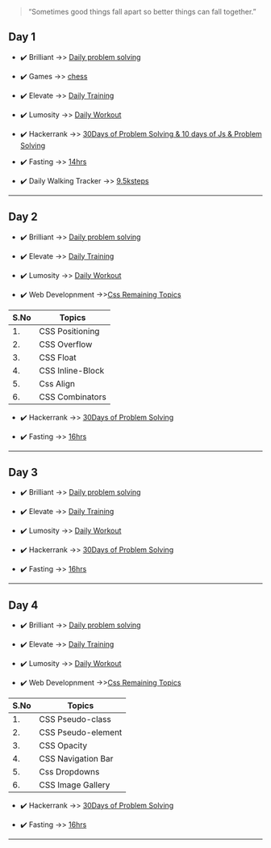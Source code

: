 >“Sometimes good things fall apart so better things can fall together.”

## Day 1 ##

- ✔️ Brilliant ->> [Daily problem solving](https://github.com/jeyasri-001/My_Progress/blob/main/materials/Proof_images/Brilliant/WhatsApp%20Image%202021-01-01%20at%207.18.12%20PM.jpeg)
 
- ✔️ Games ->> [chess](https://github.com/jeyasri-001/My_Progress/blob/main/materials/Proof_images/Chess/Screenshot%20(271).png)

- ✔️ Elevate ->> [Daily Training](https://github.com/jeyasri-001/My_Progress/blob/main/materials/Proof_images/Elevate/WhatsApp%20Image%202021-01-01%20at%207.18.12%20PM(1).jpeg)

- ✔️ Lumosity ->> [Daily Workout](https://github.com/jeyasri-001/My_Progress/blob/main/materials/Proof_images/Lumosity/WhatsApp%20Image%202021-01-01%20at%207.18.12%20PM(2).jpeg)

- ✔️ Hackerrank ->> [30Days of Problem Solving & 10 days of Js & Problem Solving](https://github.com/jeyasri-001/My_Progress/blob/main/materials/Proof_images/Hackerrank/Screenshot%20(273).png)

- ✔️ Fasting ->> [14hrs](https://github.com/jeyasri-001/My_Progress/blob/main/materials/Proof_images/fasting%20app/WhatsApp%20Image%202021-01-01%20at%207.18.12%20PM(3).jpeg)

- ✔️ Daily Walking Tracker ->> [9.5ksteps](https://github.com/jeyasri-001/My_Progress/blob/main/materials/Proof_images/Step_Tracker/WhatsApp%20Image%202021-01-01%20at%207.20.12%20PM.jpeg)

***

## Day 2 ##

- ✔️ Brilliant ->> [Daily problem solving](https://github.com/jeyasri-001/My_Progress/blob/main/materials/Proof_images/Brilliant/WhatsApp%20Image%202021-01-02%20at%209.23.55%20PM(3).jpeg)

- ✔️ Elevate ->> [Daily Training](https://github.com/jeyasri-001/My_Progress/blob/main/materials/Proof_images/Elevate/WhatsApp%20Image%202021-01-02%20at%209.23.55%20PM(1).jpeg)

- ✔️ Lumosity ->> [Daily Workout](https://github.com/jeyasri-001/My_Progress/blob/main/materials/Proof_images/Lumosity/WhatsApp%20Image%202021-01-02%20at%209.23.55%20PM.jpeg)


- ✔️ Web Developnment ->>[Css Remaining Topics](https://www.w3schools.com/css/css_positioning.asp)

| S.No | Topics            |
 | ---  | -------------     |
 | 1.   | CSS Positioning   | 
 | 2.   | CSS Overflow      |
 | 3.   | CSS Float         |
 | 4.   | CSS Inline-Block  |
 | 5.   | Css Align         |
 | 6.   | CSS Combinators   |

- ✔️ Hackerrank ->> [30Days of Problem Solving](https://github.com/jeyasri-001/My_Progress/blob/main/materials/Proof_images/Hackerrank/Screenshot%20(275).png)

- ✔️ Fasting ->> [16hrs](https://github.com/jeyasri-001/My_Progress/blob/main/materials/Proof_images/fasting%20app/WhatsApp%20Image%202021-01-02%20at%209.23.55%20PM(2).jpeg)
***

## Day 3 ##

- ✔️ Brilliant ->> [Daily problem solving](https://github.com/jeyasri-001/My_Progress/blob/main/materials/Proof_images/Brilliant/WhatsApp%20Image%202021-01-03%20at%208.00.20%20PM.jpeg)

- ✔️ Elevate ->> [Daily Training](https://github.com/jeyasri-001/My_Progress/blob/main/materials/Proof_images/Elevate/WhatsApp%20Image%202021-01-03%20at%208.00.19%20PM(1).jpeg)

- ✔️ Lumosity ->> [Daily Workout](https://github.com/jeyasri-001/My_Progress/blob/main/materials/Proof_images/Lumosity/WhatsApp%20Image%202021-01-03%20at%208.00.19%20PM.jpeg)


- ✔️ Hackerrank ->> [30Days of Problem Solving](https://github.com/jeyasri-001/My_Progress/blob/main/materials/Proof_images/Hackerrank/Screenshot%20(279).png)

- ✔️ Fasting ->> [16hrs](https://github.com/jeyasri-001/My_Progress/blob/main/materials/Proof_images/fasting%20app/WhatsApp%20Image%202021-01-03%20at%208.00.19%20PM(2).jpeg)


***
## Day 4 ##

- ✔️ Brilliant ->> [Daily problem solving](https://github.com/jeyasri-001/My_Progress/blob/main/materials/Proof_images/Brilliant/WhatsApp%20Image%202021-01-04%20at%206.34.07%20PM(1).jpeg)

- ✔️ Elevate ->> [Daily Training](https://github.com/jeyasri-001/My_Progress/blob/main/materials/Proof_images/Elevate/WhatsApp%20Image%202021-01-04%20at%206.34.07%20PM.jpeg)

- ✔️ Lumosity ->> [Daily Workout](https://github.com/jeyasri-001/My_Progress/blob/main/materials/Proof_images/Lumosity/WhatsApp%20Image%202021-01-04%20at%206.34.07%20PM(2).jpeg)

- ✔️ Web Developnment ->>[Css Remaining Topics](https://www.w3schools.com/css/css_positioning.asp)

| S.No | Topics              |
 | ---  | -------------       |
 | 1.   | CSS Pseudo-class    | 
 | 2.   | CSS Pseudo-element  |
 | 3.   | CSS Opacity         |
 | 4.   | CSS Navigation Bar  |
 | 5.   | Css Dropdowns       |
 | 6.   | CSS Image Gallery   |

- ✔️ Hackerrank ->> [30Days of Problem Solving](https://github.com/jeyasri-001/My_Progress/blob/main/materials/Proof_images/Hackerrank/Screenshot%20(288).png)

- ✔️ Fasting ->> [16hrs](https://github.com/jeyasri-001/My_Progress/blob/main/materials/Proof_images/fasting%20app/WhatsApp%20Image%202021-01-04%20at%206.34.07%20PM(3).jpeg)
***
 










